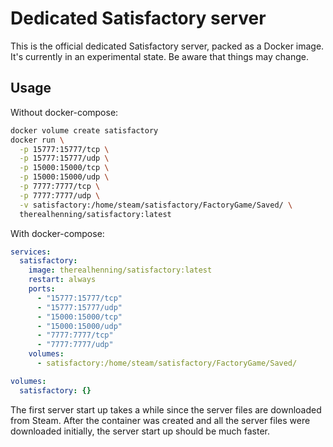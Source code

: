# Dedicated Satisfactory server

This is the official dedicated Satisfactory server, packed as a Docker image. It's currently in an experimental state. Be aware that things may change.

## Usage

Without docker-compose:

```sh
docker volume create satisfactory
docker run \
  -p 15777:15777/tcp \
  -p 15777:15777/udp \
  -p 15000:15000/tcp \
  -p 15000:15000/udp \
  -p 7777:7777/tcp \
  -p 7777:7777/udp \
  -v satisfactory:/home/steam/satisfactory/FactoryGame/Saved/ \
  therealhenning/satisfactory:latest
```

With docker-compose:

```yml
services:
  satisfactory:
    image: therealhenning/satisfactory:latest
    restart: always
    ports:
      - "15777:15777/tcp"
      - "15777:15777/udp"
      - "15000:15000/tcp"
      - "15000:15000/udp"
      - "7777:7777/tcp"
      - "7777:7777/udp"
    volumes:
      - satisfactory:/home/steam/satisfactory/FactoryGame/Saved/

volumes:
  satisfactory: {}
```

The first server start up takes a while since the server files are downloaded from Steam. After the container was created and all the server files were downloaded initially, the server start up should be much faster.
